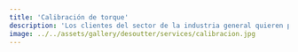 ```yaml
---
title: 'Calibración de torque'
description: 'Los clientes del sector de la industria general quieren productos innovadores, exclusivos, de alta calidad y rentables. En el mercado de la industria general existe una fuerte competencia que ofrece productos similares.'
image: ../../assets/gallery/desoutter/services/calibracion.jpg
---
```

